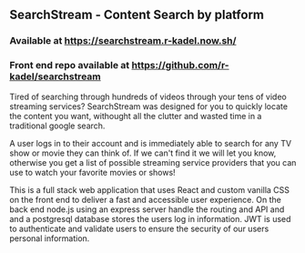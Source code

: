 ## SearchStream - Content Search by platform

### Available at https://searchstream.r-kadel.now.sh/
### Front end repo available at https://github.com/r-kadel/searchstream

Tired of searching through hundreds of videos through your tens of video streaming services? SearchStream was designed for you to quickly locate the content you want, withought all the clutter and wasted time in a traditional google search.

A user logs in to their account and is immediately able to search for any TV show or movie they can think of. If we can't find it we will let you know, otherwise you get a list of possible streaming service providers that you can use to watch your favorite movies or shows!

This is a full stack web application that uses React and custom vanilla CSS on the front end to deliver a fast and accessible user experience.
On the back end node.js using an express server handle the routing and API and and a postgresql database stores the users log in information. 
JWT is used to authenticate and validate users to ensure the security of our users personal information.
